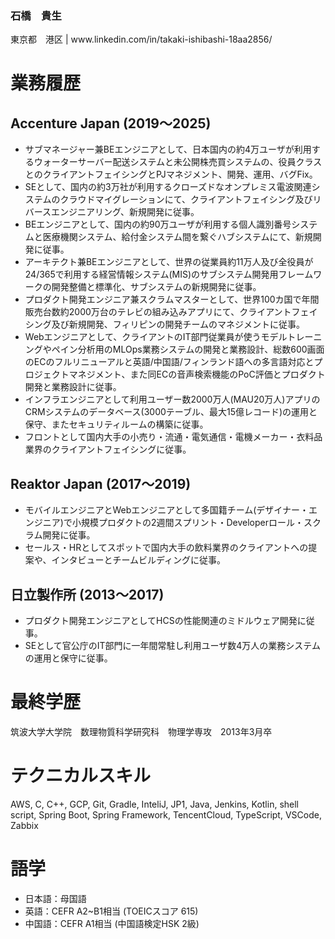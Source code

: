 <h3 align="left">石橋　貴生</h3>
<p align="left">東京都　港区 | www.linkedin.com/in/takaki-ishibashi-18aa2856/</p>

# 業務履歴
## Accenture Japan (2019～2025)
- サブマネージャー兼BEエンジニアとして、日本国内の約4万ユーザが利用するウォーターサーバー配送システムと未公開株売買システムの、役員クラスとのクライアントフェイシングとPJマネジメント、開発、運用、バグFix。
- SEとして、国内の約3万社が利用するクローズドなオンプレミス電波関連システムのクラウドマイグレーションにて、クライアントフェイシング及びリバースエンジニアリング、新規開発に従事。
- BEエンジニアとして、国内の約90万ユーザが利用する個人識別番号システムと医療機関システム、給付金システム間を繋ぐハブシステムにて、新規開発に従事。
- アーキテクト兼BEエンジニアとして、世界の従業員約11万人及び全役員が24/365で利用する経営情報システム(MIS)のサブシステム開発用フレームワークの開発整備と標準化、サブシステムの新規開発に従事。
- プロダクト開発エンジニア兼スクラムマスターとして、世界100カ国で年間販売台数約2000万台のテレビの組み込みアプリにて、クライアントフェイシング及び新規開発、フィリピンの開発チームのマネジメントに従事。
- Webエンジニアとして、クライアントのIT部門従業員が使うモデルトレーニングやペイン分析用のMLOps業務システムの開発と業務設計、総数600画面のECのフルリニューアルと英語/中国語/フィンランド語への多言語対応とプロジェクトマネジメント、また同ECの音声検索機能のPoC評価とプロダクト開発と業務設計に従事。
- インフラエンジニアとして利用ユーザー数2000万人(MAU20万人)アプリのCRMシステムのデータベース(3000テーブル、最大15億レコード)の運用と保守、またセキュリティルームの構築に従事。
- フロントとして国内大手の小売り・流通・電気通信・電機メーカー・衣料品業界のクライアントフェイシングに従事。
## Reaktor Japan (2017～2019)
- モバイルエンジニアとWebエンジニアとして多国籍チーム(デザイナー・エンジニア)で小規模プロダクトの2週間スプリント・Developerロール・スクラム開発に従事。
- セールス・HRとしてスポットで国内大手の飲料業界のクライアントへの提案や、インタビューとチームビルディングに従事。
## 日立製作所 (2013～2017)
- プロダクト開発エンジニアとしてHCSの性能関連のミドルウェア開発に従事。
- SEとして官公庁のIT部門に一年間常駐し利用ユーザ数4万人の業務システムの運用と保守に従事。

# 最終学歴
筑波大学大学院　数理物質科学研究科　物理学専攻　2013年3月卒

# テクニカルスキル
AWS, C, C++, GCP, Git, Gradle, InteliJ, JP1, Java, Jenkins, Kotlin, shell script, Spring Boot,
Spring Framework, TencentCloud, TypeScript, VSCode, Zabbix

# 語学
- 日本語：母国語
- 英語：CEFR A2~B1相当 (TOEICスコア 615)
- 中国語：CEFR A1相当 (中国語検定HSK 2級)
